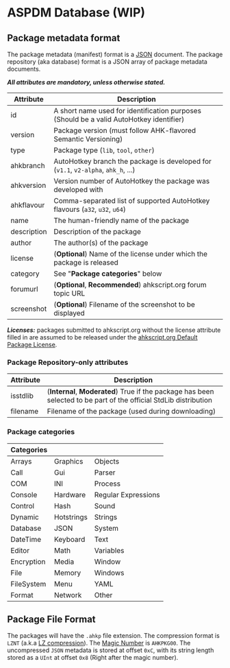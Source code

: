 ASPDM Database (WIP)
====================

Package metadata format
-----------------------

The package metadata (manifest) format is a [JSON](http://www.json.org/) document. The package repository (aka database) format is a JSON array of package metadata documents.

_**All attributes are mandatory, unless otherwise stated.**_

| Attribute     | Description                                                                              |
|---------------|------------------------------------------------------------------------------------------|
| id            | A short name used for identification purposes (Should be a valid AutoHotkey identifier)  |
| version       | Package version (must follow AHK-flavored Semantic Versioning)                           |
| type          | Package type (`lib`, `tool`, `other`)                                                    |
| ahkbranch     | AutoHotkey branch the package is developed for (`v1.1`, `v2-alpha`, `ahk_h`, ...)        |
| ahkversion    | Version number of AutoHotkey the package was developed with                              |
| ahkflavour    | Comma-separated list of supported AutoHotkey flavours (`a32`, `u32`, `u64`)              |
| name          | The human-friendly name of the package                                                   |
| description   | Description of the package                                                               |
| author        | The author(s) of the package                                                             |
| license       | (**Optional**) Name of the license under which the package is released                   |
| category      | See "**Package categories**" below                                                       |
| forumurl      | (**Optional**, **Recommended**) ahkscript.org forum topic URL                            |
| screenshot    | (**Optional**) Filename of the screenshot to be displayed                                |

_**Licenses:**_ packages submitted to ahkscript.org without the license attribute filled in are assumed to be released under the [ahkscript.org Default Package License](License.md).

### Package Repository-only attributes

| Attribute     | Description                                                                                                           |
|---------------|-----------------------------------------------------------------------------------------------------------------------|
| isstdlib      | (**Internal**, **Moderated**) True if the package has been selected to be part of the official StdLib distribution    |
| filename      | Filename of the package (used during downloading)                                                                     |

### Package categories

| Categories  |             |                      |
|-------------|-------------|----------------------|
| Arrays      | Graphics    | Objects              |
| Call        | Gui         | Parser               |
| COM         | INI         | Process              |
| Console     | Hardware    | Regular Expressions  |
| Control     | Hash        | Sound                |
| Dynamic     | Hotstrings  | Strings              |
| Database    | JSON        | System               |
| DateTime    | Keyboard    | Text                 |
| Editor      | Math        | Variables            |
| Encryption  | Media       | Window               |
| File        | Memory      | Windows              |
| FileSystem  | Menu        | YAML                 |
| Format      | Network     | Other                |

Package File Format
-------------------

The packages will have the `.ahkp` file extension.
The compression format is `LZNT` (a.k.a [LZ compression](http://msdn.microsoft.com/library/ff552127)).
The [Magic Number](https://en.wikipedia.org/wiki/Magic_number_(programming)) is `AHKPKG00`.
The uncompressed `JSON` metadata is stored at offset `0xC`, with its string length stored as a `UInt` at offset `0x8` (Right after the magic number).
